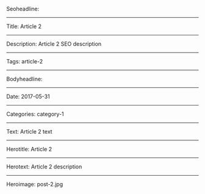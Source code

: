 Seoheadline: 

----

Title: Article 2

----

Description: Article 2 SEO description

----

Tags: article-2

----

Bodyheadline: 

----

Date: 2017-05-31

----

Categories: category-1

----

Text: Article 2 text

----

Herotitle: Article 2

----

Herotext: Article 2 description

----

Heroimage: post-2.jpg